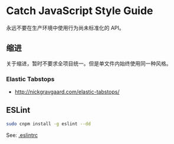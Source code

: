 # Catch JavaScript Style Guide

永远不要在生产环境中使用行为尚未标准化的 API。

## 缩进

关于缩进，暂时不要求全项目统一。但是单文件内始终使用同一种风格。

### Elastic Tabstops

- http://nickgravgaard.com/elastic-tabstops/

## ESLint

```bash
sudo cnpm install -g eslint --dd
```

See: [.eslintrc](.eslintrc)
